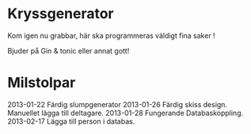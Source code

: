 Kryssgenerator
==============
Kom igen nu grabbar, här ska programmeras väldigt fina saker ! 

Bjuder på Gin & tonic eller annat gott!

Milstolpar
==============
2013-01-22 Färdig slumpgenerator
2013-01-26 Färdig skiss design. Manuellet lägga till deltagare.
2013-01-28 Fungerande Databaskoppling.
2013-02-17 Lägga till person i databas.